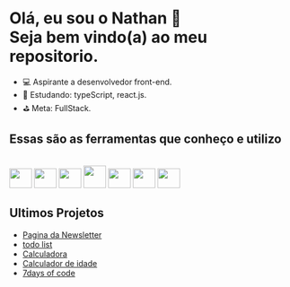 # Olá, eu sou o Nathan 👋 <br> Seja bem vindo(a) ao meu repositorio.


- 💻 Aspirante a desenvolvedor front-end.
- 📖 Estudando: typeScript, react.js.
- ⛳ Meta: FullStack.
 ## Essas são as ferramentas que conheço e utilizo
<div style="display: inline-block;"><br>
    <img width="40" height="35" src="https://cdn.jsdelivr.net/gh/devicons/devicon/icons/html5/html5-original.svg" />
    <img width="40" height="35"  src="https://cdn.jsdelivr.net/gh/devicons/devicon/icons/css3/css3-original.svg" />
    <img width="40" height="35"  src="https://cdn.jsdelivr.net/gh/devicons/devicon/icons/javascript/javascript-original.svg" />
    <img width="40" height="40"  src="https://cdn.jsdelivr.net/gh/devicons/devicon/icons/bootstrap/bootstrap-original.svg" />
    <img width="40" height="35"  src="https://cdn.jsdelivr.net/gh/devicons/devicon/icons/sass/sass-original.svg" />
    <img width="40" height="35"  src="https://cdn.jsdelivr.net/gh/devicons/devicon/icons/typescript/typescript-original.svg" />
    <img width="40" height="35"  src="https://cdn.jsdelivr.net/gh/devicons/devicon/icons/react/react-original.svg" />
</div>
<br>

## Ultimos Projetos

- [Pagina da Newsletter](https://alura-newsletter-pied.vercel.app/)
- [todo list](https://todo-list-nth.vercel.app/)
- [Calculadora](https://calculadora-nth.vercel.app/)
- [Calculador de idade](https://calculador-de-idade-nth.vercel.app/)
- [7days of code](https://7daysofcodenathanlds.vercel.app/)
  

